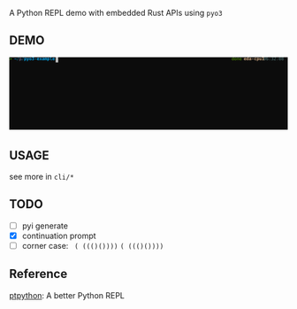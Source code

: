 A Python REPL demo with embedded Rust APIs using `pyo3`
## DEMO
![](demo.svg)
## USAGE
see more in `cli/*`
## TODO
- [ ] pyi generate
- [x] continuation prompt
- [ ] corner case: ` ( ((()())))` `( ((()())))`
## Reference
[ptpython](https://github.com/prompt-toolkit/ptpython): A better Python REPL